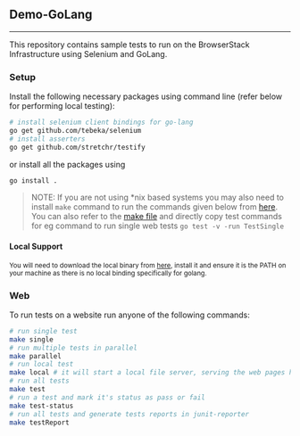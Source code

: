 ## Demo-GoLang

---

This repository contains sample tests to run on the BrowserStack Infrastructure using Selenium and GoLang.

### Setup

Install the following necessary packages using command line (refer below for performing local testing):

```sh
# install selenium client bindings for go-lang
go get github.com/tebeka/selenium
# install asserters
go get github.com/stretchr/testify
```

or install all the packages using

```sh
go install .
```

> NOTE: If you are not using \*nix based systems you may also need to install `make` command to run the commands given below from [here](https://stackoverflow.com/questions/32127524/how-to-install-and-use-make-in-windows). You can also refer to the [make file](Makefile) and directly copy test commands for eg command to run single web tests `go test -v -run TestSingle`

#### Local Support

<small> You will need to download the local binary from [here](https://www.browserstack.com/local-testing/releases), install it and ensure it is the PATH on your machine as there is no local binding specifically for golang. </small>

### Web

To run tests on a website run anyone of the following commands:

```sh
# run single test
make single
# run multiple tests in parallel
make parallel
# run local test
make local # it will start a local file server, serving the web pages hosted in website folder
# run all tests
make test
# run a test and mark it's status as pass or fail
make test-status
# run all tests and generate tests reports in junit-reporter
make testReport
```
